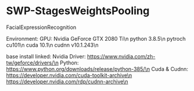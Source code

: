 # SWP-StagesWeightsPooling
FacialExpressionRecognition








Environment:
GPU: Nvidia GeForce GTX 2080 Ti\n
python 3.8.5\n
pytroch cu101\n
cuda 10.1\n
cudnn v10.1.243\n

base install linked:
Nvidia Driver:
https://www.nvidia.com/zh-tw/geforce/drivers/\n
Python:
https://www.python.org/downloads/release/python-385/\n
Cuda & Cudnn:
https://developer.nvidia.com/cuda-toolkit-archive\n
https://developer.nvidia.com/rdp/cudnn-archive\n
